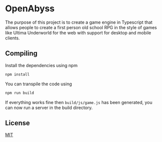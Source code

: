 # OpenAbyss

The purpose of this project is to create a game engine in Typescript that allows people to create a first person old school RPG in the style of games like Ultima Underworld for the web with support for desktop and mobile clients.

## Compiling

Install the dependencies using npm

```bash
npm install
```
You can transpile the code using

```bash
npm run build
```
If everything works fine then `build/js/game.js` has been generated, you can now run a server in the build directory.

## License
[MIT](https://choosealicense.com/licenses/mit/)